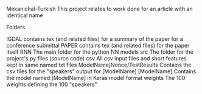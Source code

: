 Mekanichal-Turkish
This project relates to work done for an article with an identical name

Folders

IGDAL 
contains tex (and related files) for a summary of the paper for a conference submittal
PAPER
contains tex (and related files) for the paper itself
RNN 
The main folder for the python NN models
src
The folder for the project's py files (source code)
csv
All csv input files and short features kept in same named txt files
ModelName]Nonce/TestResults
Contains the csv files for the "speakers" output for [ModelName]
[ModelName]
Contains the model named [ModelName] in Keras model format
weights
The 100 weights defining the 100 "speakers"
